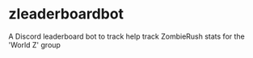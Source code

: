 # zleaderboardbot
A Discord leaderboard bot to track help track ZombieRush stats for the 'World Z' group
